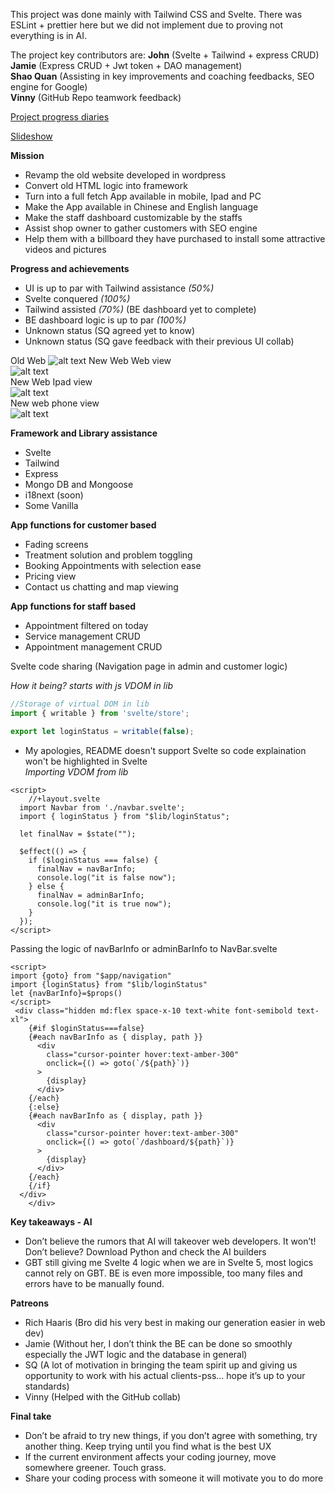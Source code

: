 This project was done mainly with Tailwind CSS and Svelte. There was ESLint + prettier here but we did not implement due to proving not everything is in AI. 

The project key contributors are:
 **John** (Svelte + Tailwind + express CRUD)  
 **Jamie** (Express CRUD + Jwt token + DAO management)  
 **Shao Quan** (Assisting in key improvements and coaching feedbacks, SEO engine for Google)  
 **Vinny** (GitHub Repo teamwork feedback)  

[Project progress diaries][link]  

[link]: https://trello.com/b/8bSbzQ9N/my-trello-board  

[Slideshow][link] 

[link]: https://docs.google.com/presentation/d/1DF_b4xx65-zqvTIPilIyIGQShBZ0MsNhsn9QKHkr7QU/edit?slide=id.g37177ddaee6_0_205#slide=id.g37177ddaee6_0_205

**Mission**
* Revamp the old website developed in wordpress
* Convert old HTML logic into framework
* Turn into a full fetch App available in mobile, Ipad and PC
* Make the App available in Chinese and English language  
* Make the staff dashboard customizable by the staffs
* Assist shop owner to gather customers with SEO engine   
* Help them with a billboard they have purchased to install some attractive videos and pictures    

**Progress and achievements**
* UI is up to par with Tailwind assistance *(50%)*
* Svelte conquered *(100%)*
* Tailwind assisted *(70%)* (BE dashboard yet to complete)
* BE dashboard logic is up to par *(100%)*
* Unknown status (SQ agreed yet to know)
* Unknown status (SQ gave feedback with their previous UI collab)

Old Web
![alt text](static/README/oldWeb.png)
New Web Web view  
![alt text](static/README/newWebWeb.png)  
New Web Ipad view  
![alt text](static/README/newWebIpad.png)  
New web phone view    
![alt text](static/README/newWebPhone.png)

**Framework and Library assistance**
* Svelte 
* Tailwind
* Express
* Mongo DB and Mongoose
* i18next (soon)
* Some Vanilla

**App functions for customer based**
* Fading screens 
* Treatment solution and problem toggling
* Booking Appointments with selection ease
* Pricing view
* Contact us chatting and map viewing

**App functions for staff based**
* Appointment filtered on today
* Service management CRUD
* Appointment management CRUD

Svelte code sharing (Navigation page in admin and customer logic)

*How it being? starts with js VDOM in lib*
```javascript
//Storage of virtual DOM in lib
import { writable } from 'svelte/store';

export let loginStatus = writable(false);
```

* My apologies, README doesn't support Svelte so code explaination won't be highlighted in Svelte  
*Importing VDOM from lib*
```svelte
<script>
    //+layout.svelte 
  import Navbar from './navbar.svelte';
  import { loginStatus } from "$lib/loginStatus";

  let finalNav = $state("");

  $effect(() => {
    if ($loginStatus === false) {
      finalNav = navBarInfo;
      console.log("it is false now");
    } else {
      finalNav = adminBarInfo;
      console.log("it is true now");
    }
  });
</script>
```
Passing the logic of navBarInfo or adminBarInfo to NavBar.svelte

```svelte
<script>
import {goto} from "$app/navigation"
import {loginStatus} from "$lib/loginStatus"
let {navBarInfo}=$props() 
</script>
 <div class="hidden md:flex space-x-10 text-white font-semibold text-xl">
    {#if $loginStatus===false}
    {#each navBarInfo as { display, path }}
      <div
        class="cursor-pointer hover:text-amber-300"
        onclick={() => goto(`/${path}`)}
      >
        {display}
      </div>
    {/each}
    {:else}
    {#each navBarInfo as { display, path }}
      <div
        class="cursor-pointer hover:text-amber-300"
        onclick={() => goto(`/dashboard/${path}`)}
      >
        {display}
      </div>
    {/each}
    {/if}
  </div>
    </div>
```

**Key takeaways - AI**
* Don’t believe the rumors that AI will takeover web developers. It won’t! Don’t believe? Download Python and check the AI builders
* GBT still giving me Svelte 4 logic when we are in Svelte 5, most logics cannot rely on GBT. BE is even more impossible, too many files and errors have to be manually found. 

**Patreons**
* Rich Haaris (Bro did his very best in making our generation easier in web dev)
* Jamie (Without her, I don’t think the BE can be done so smoothly especially the JWT logic and the database in general)
* SQ (A lot of motivation in bringing the team spirit up and giving us opportunity to work with his actual clients-pss… hope it’s up to your standards)
* Vinny (Helped with the GitHub collab)

**Final take**
* Don’t be afraid to try new things, if you don’t agree with something, try another thing. Keep trying until you find what is the best UX
* If the current environment affects your coding journey, move somewhere greener. Touch grass.
* Share your coding process with someone it will motivate you to do more
